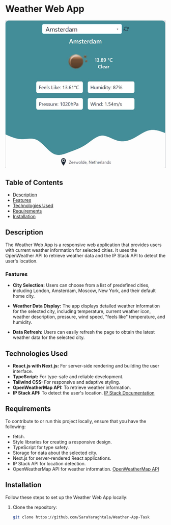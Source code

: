 # Weather Web App

![Weather App Screenshot](screenshot.JPG)

## Table of Contents

- [Description](#description)
- [Features](#features)
- [Technologies Used](#technologies-used)
- [Requirements](#requirements)
- [Installation](#installation)



## Description

The Weather Web App is a responsive web application that provides users with current weather information for selected cities. It uses the OpenWeather API to retrieve weather data and the IP Stack API to detect the user's location.

### Features

- **City Selection:** Users can choose from a list of predefined cities, including London, Amsterdam, Moscow, New York, and their default home city.

- **Weather Data Display:** The app displays detailed weather information for the selected city, including temperature, current weather icon, weather description, pressure, wind speed, "feels like" temperature, and humidity.

- **Data Refresh:** Users can easily refresh the page to obtain the latest weather data for the selected city.


## Technologies Used

- **React.js with Next.js:** For server-side rendering and building the user interface.
- **TypeScript:** For type-safe and reliable development.
- **Tailwind CSS:** For responsive and adaptive styling.
- **OpenWeatherMap API:** To retrieve weather information.
- **IP Stack API:** To detect the user's location. [IP Stack Documentation](https://ipstack.com/documentation)

## Requirements

To contribute to or run this project locally, ensure that you have the following:

- fetch.
- Style libraries for creating a responsive design.
- TypeScript for type safety.
- Storage for data about the selected city.
- Next.js for server-rendered React applications.
- IP Stack API for location detection.
- OpenWeatherMap API for weather information. [OpenWeatherMap API](https://openweathermap.org/)

## Installation

Follow these steps to set up the Weather Web App locally:

1. Clone the repository:

   ```bash
   git clone https://github.com/SaraYaraghtala/Weather-App-Task
 
